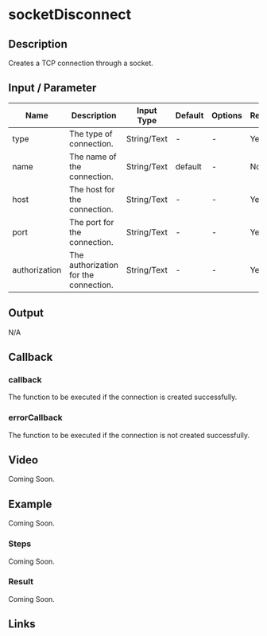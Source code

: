 # socketDisconnect

## Description

Creates a TCP connection through a socket.

## Input / Parameter

| Name | Description | Input Type | Default | Options | Required |
| ------ | ------ | ------ | ------ | ------ | ------ |
| type | The type of connection. | String/Text | - | - | Yes |
| name | The name of the connection. | String/Text | default | - | No |
| host | The host for the connection. | String/Text | - | - | Yes |
| port | The port for the connection. | String/Text | - | - | Yes |
| authorization | The authorization for the connection. | String/Text | - | - | Yes |

## Output

N/A

## Callback

### callback

The function to be executed if the connection is created successfully.

### errorCallback

The function to be executed if the connection is not created successfully.

## Video

Coming Soon.

<!-- Format: [![Video]({image-path}?raw=true)]({url-link}) -->

## Example

Coming Soon.

<!-- Share a scenario, like a user requirements. -->

### Steps

Coming Soon.

<!-- Show the steps and share some screenshots.

1. .....

Format: ![]({image-path}?raw=true) -->

### Result

Coming Soon.

<!-- Explain the output.

Format: ![]({image-path}?raw=true) -->

## Links